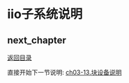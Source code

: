 # iio子系统说明

## next_chapter

[返回目录](./SUMMARY.md)

直接开始下一节说明: [ch03-13.块设备说明](./ch03-13.block_device.md)

